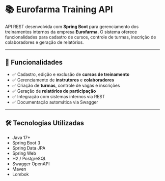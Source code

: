 # 📚 Eurofarma Training API

API REST desenvolvida com **Spring Boot** para gerenciamento dos treinamentos internos da empresa **Eurofarma**. O sistema oferece funcionalidades para cadastro de cursos, controle de turmas, inscrição de colaboradores e geração de relatórios.

---

## 🚀 Funcionalidades

- ✅ Cadastro, edição e exclusão de **cursos de treinamento**
- ✅ Gerenciamento de **instrutores** e **colaboradores**
- ✅ Criação de **turmas**, controle de vagas e inscrições
- ✅ Geração de **relatórios de participação**
- ✅ Integração com sistemas internos via REST
- ✅ Documentação automática via Swagger

---

## 🛠️ Tecnologias Utilizadas

- Java 17+
- Spring Boot 3
- Spring Data JPA
- Spring Web
- H2 / PostgreSQL
- Swagger OpenAPI
- Maven
- Lombok


